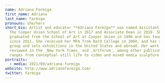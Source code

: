 ```yaml
---
name: Adriana Farmiga
first_name: Adriana
last_name: Farmiga
pronouns: she/hers
short_bio: Artist and educator **Adriana Farmiga** was named Assistant Dean of
  The Cooper Union School of Art in 2017 and Associate Dean in 2018. She
  graduated from the School of Art at Cooper Union in 1996 and has taught there
  since 2011. She received her MFA from Bard College in 2004, and has shown in
  group and solo exhibitions in the United States and abroad. Her work has been
  reviewed in the _New York Times_ and _Artforum_, among other publications, and
  ranges from conceptual still life to video and mixed media sculpture.
portraits:
  - media: 2021/09/adriana-farmiga
website: http://www.adrianafarmiga.com/
twitter: farmiga
---
```

